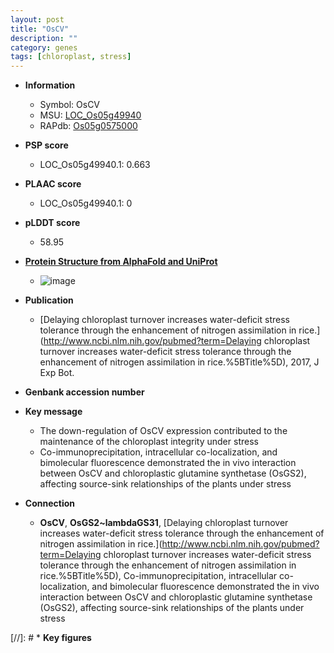 ```yaml
---
layout: post
title: "OsCV"
description: ""
category: genes
tags: [chloroplast, stress]
---
```


* **Information**  
    + Symbol: OsCV  
    + MSU: [LOC_Os05g49940](http://rice.plantbiology.msu.edu/cgi-bin/ORF_infopage.cgi?orf=LOC_Os05g49940)  
    + RAPdb: [Os05g0575000](http://rapdb.dna.affrc.go.jp/viewer/gbrowse_details/irgsp1?name=Os05g0575000)  

* **PSP score**  
    + LOC_Os05g49940.1: 0.663 

* **PLAAC score**  
    + LOC_Os05g49940.1: 0 

* **pLDDT score**
    + 58.95

* **[Protein Structure from AlphaFold and UniProt](https://www.uniprot.org/uniprotkb/Q6F369/entry#structure)**
    + ![image](https://ricepsp.github.io/images/Q6/AF-Q6F369-F1.png)

* **Publication**  
    + [Delaying chloroplast turnover increases water-deficit stress tolerance through the enhancement of nitrogen assimilation in rice.](http://www.ncbi.nlm.nih.gov/pubmed?term=Delaying chloroplast turnover increases water-deficit stress tolerance through the enhancement of nitrogen assimilation in rice.%5BTitle%5D), 2017, J Exp Bot.

* **Genbank accession number**  

* **Key message**  
    + The down-regulation of OsCV expression contributed to the maintenance of the chloroplast integrity under stress
    + Co-immunoprecipitation, intracellular co-localization, and bimolecular fluorescence demonstrated the in vivo interaction between OsCV and chloroplastic glutamine synthetase (OsGS2), affecting source-sink relationships of the plants under stress

* **Connection**  
    + __OsCV__, __OsGS2~lambdaGS31__, [Delaying chloroplast turnover increases water-deficit stress tolerance through the enhancement of nitrogen assimilation in rice.](http://www.ncbi.nlm.nih.gov/pubmed?term=Delaying chloroplast turnover increases water-deficit stress tolerance through the enhancement of nitrogen assimilation in rice.%5BTitle%5D),  Co-immunoprecipitation, intracellular co-localization, and bimolecular fluorescence demonstrated the in vivo interaction between OsCV and chloroplastic glutamine synthetase (OsGS2), affecting source-sink relationships of the plants under stress

[//]: # * **Key figures**  


